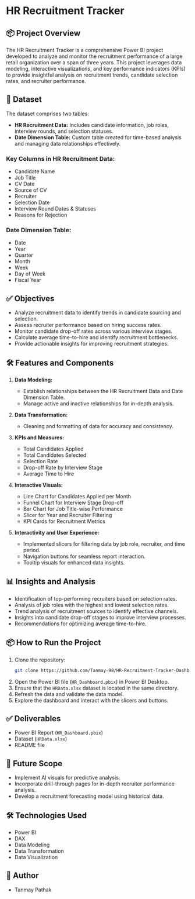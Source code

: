 # HR Recruitment Tracker

## 📦 Project Overview

The HR Recruitment Tracker is a comprehensive Power BI project developed to analyze and monitor the recruitment performance of a large retail organization over a span of three years. This project leverages data modeling, interactive visualizations, and key performance indicators (KPIs) to provide insightful analysis on recruitment trends, candidate selection rates, and recruiter performance.

## 📁 Dataset

The dataset comprises two tables:
- **HR Recruitment Data:** Includes candidate information, job roles, interview rounds, and selection statuses.
- **Date Dimension Table:** Custom table created for time-based analysis and managing data relationships effectively.

### Key Columns in HR Recruitment Data:
- Candidate Name
- Job Title
- CV Date
- Source of CV
- Recruiter
- Selection Date
- Interview Round Dates & Statuses
- Reasons for Rejection

### Date Dimension Table:
- Date
- Year
- Quarter
- Month
- Week
- Day of Week
- Fiscal Year

## ✅ Objectives
- Analyze recruitment data to identify trends in candidate sourcing and selection.
- Assess recruiter performance based on hiring success rates.
- Monitor candidate drop-off rates across various interview stages.
- Calculate average time-to-hire and identify recruitment bottlenecks.
- Provide actionable insights for improving recruitment strategies.

## 🛠️ Features and Components

1. **Data Modeling:**
   - Establish relationships between the HR Recruitment Data and Date Dimension Table.
   - Manage active and inactive relationships for in-depth analysis.

2. **Data Transformation:**
   - Cleaning and formatting of data for accuracy and consistency.

3. **KPIs and Measures:**
   - Total Candidates Applied
   - Total Candidates Selected
   - Selection Rate
   - Drop-off Rate by Interview Stage
   - Average Time to Hire

4. **Interactive Visuals:**
   - Line Chart for Candidates Applied per Month
   - Funnel Chart for Interview Stage Drop-off
   - Bar Chart for Job Title-wise Performance
   - Slicer for Year and Recruiter Filtering
   - KPI Cards for Recruitment Metrics

5. **Interactivity and User Experience:**
   - Implemented slicers for filtering data by job role, recruiter, and time period.
   - Navigation buttons for seamless report interaction.
   - Tooltip visuals for enhanced data insights.

## 📊 Insights and Analysis
- Identification of top-performing recruiters based on selection rates.
- Analysis of job roles with the highest and lowest selection rates.
- Trend analysis of recruitment sources to identify effective channels.
- Insights into candidate drop-off stages to improve interview processes.
- Recommendations for optimizing average time-to-hire.

## 📦 How to Run the Project
1. Clone the repository: 
   ```bash
   git clone https://github.com/Tanmay-98/HR-Recruitment-Tracker-Dashboard.git
   ```
2. Open the Power BI file (`HR_Dashboard.pbix`) in Power BI Desktop.
3. Ensure that the `HRData.xlsx` dataset is located in the same directory.
4. Refresh the data and validate the data model.
5. Explore the dashboard and interact with the slicers and buttons.

## ✅ Deliverables
- Power BI Report (`HR_Dashboard.pbix`)
- Dataset (`HRData.xlsx`)
- README file

## 📅 Future Scope
- Implement AI visuals for predictive analysis.
- Incorporate drill-through pages for in-depth recruiter performance analysis.
- Develop a recruitment forecasting model using historical data.

## 🛠️ Technologies Used
- Power BI
- DAX
- Data Modeling
- Data Transformation
- Data Visualization

## 📝 Author
- Tanmay Pathak
